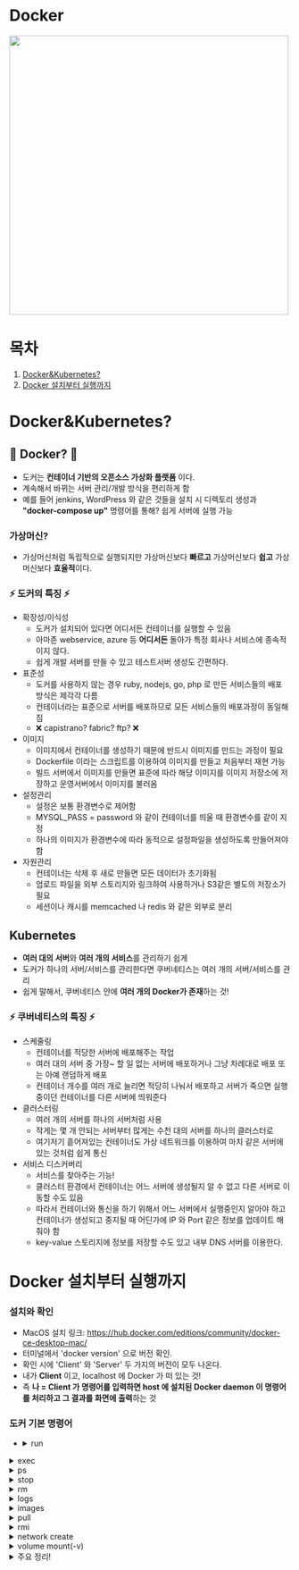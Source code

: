 # Docker
<img src="https://user-images.githubusercontent.com/62991586/119464616-dfe7bc80-bd7d-11eb-9b94-0e139f96bae4.png" width=500 height=500>

# 목차
1. [Docker&Kubernetes?](#docker&kubernetes?)
2. [Docker 설치부터 실행까지](#docker-설치부터-실행까지)

# Docker&Kubernetes?

## 🐳 Docker? 🐳
- 도커는 **컨테이너 기반의 오픈소스 가상화 플랫폼** 이다.  
- 계속해서 바뀌는 서버 관리/개발 방식을 편리하게 함  
- 예를 들어 jenkins, WordPress 와 같은 것들을 설치 시 디렉토리 생성과 **"docker-compose up"** 명령어를 통해? 쉽게 서버에 실행 가능

### 가상머신?
- 가상머신처럼 독립적으로 실행되지만 가상머신보다 **빠르고** 가상머신보다 **쉽고** 가상머신보다 **효율적**이다.

### ⚡️ 도커의 특징 ⚡️
- 확장성/이식성
  - 도커가 설치되어 있다면 어디서든 컨테이너를 실행할 수 있음
  - 아마존 webservice, azure 등 **어디서든** 돌아가 특정 회사나 서비스에 종속적이지 않다.  
  - 쉽게 개발 서버를 만들 수 있고 테스트서버 생성도 간편하다.
- 표준성
  - 도커를 사용하지 않는 경우 ruby, nodejs, go, php 로 만든 서비스들의 배포 방식은 제각각 다름
  - 컨테이너라는 표준으로 서버를 배포하므로 모든 서비스들의 배포과정이 동일해짐
  - ❌ capistrano? fabric? ftp? ❌
- 이미지
  - 이미지에서 컨테이너를 생성하기 때문에 반드시 이미지를 만드는 과정이 필요
  - Dockerfile 이라는 스크립트를 이용하여 이미지를 만들고 처음부터 재현 가능
  - 빌드 서버에서 이미지를 만들면 표준에 따라 해당 이미지를 이미지 저장소에 저장하고 운영서버에서 이미지를 불러옴
- 설정관리
  - 설정은 보통 환경변수로 제어함
  - MYSQL_PASS = password 와 같이 컨테이너를 띄울 때 환경변수를 같이 지정
  - 하나의 이미지가 환경변수에 따라 동적으로 설정파일을 생성하도록 만들어져야함
- 자원관리
  - 컨테이너는 삭제 후 새로 만들면 모든 데이터가 초기화됨
  - 업로드 파일을 외부 스토리지와 링크하여 사용하거나 S3같은 별도의 저장소가 필요
  - 세션이나 캐시를 memcached 나 redis 와 같은 외부로 분리

## Kubernetes
- **여러 대의 서버**와 **여러 개의 서비스**를 관리하기 쉽게
- 도커가 하나의 서버/서비스를 관리한다면 쿠버네티스는 여러 개의 서버/서비스를 관리
- 쉽게 말해서, 쿠버네티스 안에 **여러 개의 Docker가 존재**하는 것!

### ⚡️ 쿠버네티스의 특징 ⚡️
- 스케줄링
  - 컨테이너를 적당한 서버에 배포해주는 작업
  - 여러 대의 서버 중 가장~ 할 일 없는 서버에 배포하거나 그냥 차례대로 배포 또는 아예 랜덤하게 배포
  - 컨테이너 개수를 여러 개로 늘리면 적당히 나눠서 배포하고 서버가 죽으면 실행중이던 컨테이너를 다른 서버에 띄워준다
- 클러스터링
  - 여러 개의 서버를 하나의 서버처럼 사용
  - 작게는 몇 개 안되는 서버부터 많게는 수천 대의 서버를 하나의 클러스터로
  - 여기저기 흩어져있는 컨테이너도 가상 네트워크를 이용하여 마치 같은 서버에 있는 것처럼 쉽게 통신
- 서비스 디스커버리
  - 서비스를 찾아주는 기능!
  - 클러스터 환경에서 컨테이너는 어느 서버에 생성될지 알 수 없고 다른 서버로 이동할 수도 있음
  - 따라서 컨테이너와 통신을 하기 위해서 어느 서버에서 실행중인지 알아야 하고 컨테이너가 생성되고 중지될 때 어딘가에 IP 와 Port 같은 정보를 업데이트 해줘야 함
  - key-value 스토리지에 정보를 저장할 수도 있고 내부 DNS 서버를 이용한다.


# Docker 설치부터 실행까지

### 설치와 확인
- MacOS 설치 링크: https://hub.docker.com/editions/community/docker-ce-desktop-mac/
- 터미널에서 'docker version' 으로 버전 확인.
- 확인 시에 'Client' 와 'Server' 두 가지의 버전이 모두 나온다.
- 내가 **Client** 이고, localhost 에 Docker 가 떠 있는 것!
- 즉 **나 = Client 가 명령어를 입력하면 host 에 설치된 Docker daemon 이 명령어를 처리하고 그 결과를 화면에 출력**하는 것

### 도커 기본 명령어

- <details>
  <summary>run</summary>
  
  - 컨테이너를 실행
  
  ```
  docker run [OPTIONS] IMAGE[:TAG|@DIGEST] [COMMAND] [ARG...]
  ```
  |옵션|설명|
  |---|---|
  |-d|detached mode(백그라운드 모드)|
  |-p|호스트와 컨테이너의 포트를 연결|
  |-v|호스트와 컨테이너의 디렉토리를 연결|
  |-e|컨테이너 내에서 사용할 환경변수 설정|
  |--name|컨테이너 이름 설정|
  |--rm|프로세스 종료 시 컨테이너 자동 제거|
  |-it|-i 와 -t 를 동시에 사용한 것으로 터미널 입력을 위한 옵션|
  |--network|네트워크 연결|
   
  - ubuntu 20.04 컨테이너 만들기
    ```
    docker run ubuntu:20.04
    ```
    - 터미널에 위 명령 입력 시 사용할 이미지(ubuntu)가 저장되어 있는지 학인하고 없다면 다운로드(pull) 한 후 컨테이너를 생성(create)하고 시작(start)한다.
    - 컨테이너는 정상적으로 실행됐지만 무엇을 할 지에 대해 명령어를 전달하지 않았기 때문에 컨테이너는 생성되자마자 종료. 컨테이너는 프로세스이기 때문에 실행중인 프로세스가 없으면 컨테이너는 종료됨.
  - /bin/sh 실행하기
    ```
    docker run --rm -it ubuntu:20.04 /bin/sh
    ```
    - 컨테이너 내부에 들어가기 위해서 sh로 쉘을 실행하고 쉘에서 키보드 입력을 위해(명령하기 위해) -it 옵션을 준다.
    - 추가적으로 프로세스가 종료되면 컨테이너가 자동적으로 삭제되도록 --rm 옵션도 추가
    - --rm 옵션이 없다면 컨테이너가 종료되더라도 삭제되지 않고 남아 있어 수동으로 삭제해야 한다.
  - 웹 어플리케이션 실행하기
    ```
    docker run --rm -p 5678:5678 hashicorp/http-echo -text="hello world"
    ```
    - hashicorp/http-echo 라는 컨테이너 띄움
    - detached mode(백그라운드 모드)로 실행하기 위해 -d 옵션을 추가하고 -p 옵션을 추가하여 컨테이너 포트를 호스트의 포트로 연결
    - 브라우저를 열고 localhost:5678 에 접속하면 메시지를 볼 수 있다.
    - 5678:5678 -> 5679:5678 로 변경 시 5679로 연결됨
  - Redis 실행하기
    ```
    docker run --rm -p 1234:6379 redis
    ```
    - Redis 라는 메모리기반 데이터베이스 실행
  - MySQL 실행하기
    ```
    docker run -d -p 3306:3306  \
      -e MYSQL_ALLOW_EMPTY_PASSWORD=true  \
      --name mysql  \
      mysql:5.7
    ```
    - MySQL 데이터베이스 실행
    ```
    docker exec -it mysql mysql
    create database wp CHARACTER SET utf8;
    grant all privileges on wp.* to wp@'%' identified by 'wp';
    flush privileges;
    quit
    ```
</details>
<details>
  <summary>exec</summary>
  
  - exec 명령어는 run 명령어와 달리 실행중인 도커 컨테이너에 접속할 때 사용하며 컨테이너 안에 ssh server 등을 설치하지 않고 exec 명령어로 접속

</details>
<details>
  <summary>ps</summary>
  
  - 실행중인 컨테이너 목록을 확인하는 명령어
  ```
  docker ps
  ```
  - 중지된 컨테이너도 확인하려면 -a 옵션 붙이기
  ```
  docker ps -a
  ```
  
</details>
<details>
  <summary>stop</summary>
  
  - 실행중인 ***컨테이너를 중지*** 하는 명령어
  실행중인 컨테이너를 하나 또는 여러 개 중지 가능
  ```
  docker stop [OPTIONS] CONTAINER [CONTAINER...]
  ```
  
</details>
<details>
  <summary>rm</summary>
  
  - 종료된 ***컨테이너를 완전히 제거***하는 명령어
  ```
  docker rm [OPTIONS] CONTAINER [CONTAINER...]
  ```
  
</details>
<details>
  <summary>logs</summary>
  
  - 컨테이너가 정상적으로 동작하는지 확인하는 좋은 방법!
  - 기본 옵션과 -f, --tail 옵션 살펴보기
  ```
  docker logs [OPTIONS] CONTAINER(ID)
  ```
  - 로그를 출력하고 끝나는 기본과 달리 -f 옵션의 경우 페이지를 새로고침 할 때와 같이 변화가 있으면 대기하다가 로그를 새로 출력해줌.
  ```
  docker logs -f CONTAINER(ID)
  ```
  
</details>
<details>
  <summary>images</summary>
  
  - 도커가 다운로드한 이미지 목록을 보는 명령어
  ```
  docker images [OPTIONS] [REPOSITORY[:TAG]]
  ```
  
</details>
<details>
  <summary>pull</summary>
  
  - 이미지를 다운로드하는 명령어
  ```
  docker pull [OPTIONS] NAME[:TAG|@DIGEST]
  ```
  
</details>
<details>
  <summary>rmi</summary>
  
  - ***이미지를 삭제***하는 명령어
  - images 명령어를 통해 얻는 이미지 목록에서 이미지 ID를 입력하면 삭제가 된다.
  - 단, ***컨테이너가 실행중인 이미지는 삭제되지 않는다***
  ```
  docker rmi [OPTIONS] IMAGE [IMAGE...] 
  ```
  
</details>
<details>
  <summary>network create</summary>
  
  - 도커 컨테이너끼리 이름으로 통신할 수 있는 가상 네트워크를 만든다.
  ```
  docker network create [OPTIONS] NETWORK
  ```
  - app-network 라는 이름으로 wordpress 와 mysql 이 통신할 네트워크를 만든다.
  ```
  docker network create app-network
  ```
  
</details>
<details>
  <summary>volume mount(-v)</summary>
  
  - mysql을 삭제후에 (wordpress 를?) 다시 실행하면 컨테이너에 저장된 데이터베이스도 사라져서 오류가 발생 가능하다.
  ```
  docker stop mysql
  docker rm mysql
  docker run -d -p 3306:3306  \
      -e MYSQL_ALLOW_EMPTY_PASSWORD=true  \
      --network=app-network  \
      --name mysql  \
      mysql:5.7
  ```
  - 현재 디렉토리(pwd 명령어)와 mysql 디렉토리를 연결!
  ```
  docker stop mysql
  docker rm mysql
  docker run -d -p 3306:3306  \
      -e MYSQL_ALLOW_EMPTY_PASSWORD=true  \
      --network=app-network  \
      --name mysql  \
      -v [현재 디렉토리]/mysql:/var/lib/mysql  \
      mysql:5.7
  ```
  - ***컨테이너를 없애면 그 안에 있는 데이터가 날아가***기 때문에 ***중요한 데이터의 경우 -v 옵션으로 연결***해야 함!!
  
</details>
<details>
  <summary>주요 정리!</summary>
  
  - 컨테이너 삭제 후 이미지까지 삭제!
  - mysql 삭제 시
  ```
  docker stop mysql
  docker rm mysql
  docker images  //image id 확인
  docker rmi [IMAGE ID]
  ```
  
</details>
